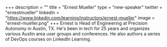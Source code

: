 +++
description = ""
title = "Ernest Mueller"
type = "new-speaker"
twitter = "ernestmueller"
linkedin = "https://www.linkedin.com/learning/instructors/ernest-mueller"
image = "ernest-mueller.png"
+++
Ernest is Head of Engineering at Precision Autonomy in Austin, TX. He's been in tech for 25 years and organizes various Austin area user groups and conferences. He also authors a series of DevOps courses on LinkedIn Learning.